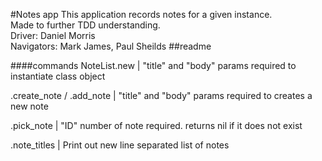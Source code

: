 #Notes app
This application records notes for a given instance.<br>
Made to further TDD understanding.<br>
Driver: Daniel Morris<br>
Navigators: Mark James, Paul Sheilds 
##readme

####commands
NoteList.new | "title" and "body" params required to instantiate class object<br>

.create_note / .add_note | "title" and "body" params required to creates a new note<br>

.pick_note | "ID" number of note required. returns nil if it does not exist<br>

.note_titles | Print out new line separated list of notes